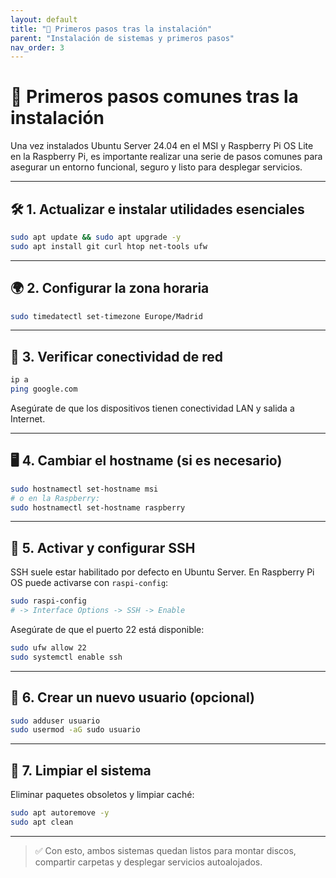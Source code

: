 ```yaml
---
layout: default
title: "🔧 Primeros pasos tras la instalación"
parent: "Instalación de sistemas y primeros pasos"
nav_order: 3
---
```


# 🔧 Primeros pasos comunes tras la instalación

Una vez instalados Ubuntu Server 24.04 en el MSI y Raspberry Pi OS Lite en la Raspberry Pi, es importante realizar una serie de pasos comunes para asegurar un entorno funcional, seguro y listo para desplegar servicios.

---

## 🛠️ 1. Actualizar e instalar utilidades esenciales

```bash
sudo apt update && sudo apt upgrade -y
sudo apt install git curl htop net-tools ufw
```

---

## 🌍 2. Configurar la zona horaria

```bash
sudo timedatectl set-timezone Europe/Madrid
```

---

## 🔌 3. Verificar conectividad de red

```bash
ip a
ping google.com
```

Asegúrate de que los dispositivos tienen conectividad LAN y salida a Internet.

---

## 🖥️ 4. Cambiar el hostname (si es necesario)

```bash
sudo hostnamectl set-hostname msi
# o en la Raspberry:
sudo hostnamectl set-hostname raspberry
```

---

## 🧱 5. Activar y configurar SSH

SSH suele estar habilitado por defecto en Ubuntu Server. En Raspberry Pi OS puede activarse con `raspi-config`:

```bash
sudo raspi-config
# -> Interface Options -> SSH -> Enable
```

Asegúrate de que el puerto 22 está disponible:

```bash
sudo ufw allow 22
sudo systemctl enable ssh
```

---

## 🔐 6. Crear un nuevo usuario (opcional)

```bash
sudo adduser usuario
sudo usermod -aG sudo usuario
```

---

## 🧹 7. Limpiar el sistema

Eliminar paquetes obsoletos y limpiar caché:

```bash
sudo apt autoremove -y
sudo apt clean
```

---

> ✅ Con esto, ambos sistemas quedan listos para montar discos, compartir carpetas y desplegar servicios autoalojados.
